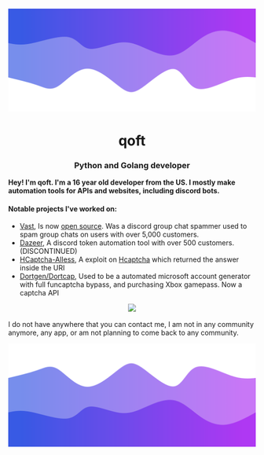 ![Header](./header.png)

<h1 align="center">qoft</h1>
<h3 align="center">Python and Golang developer</h3>

**Hey! I'm qoft. I'm a 16 year old developer from the US. I mostly make automation tools for APIs and websites, including discord bots.** 

<!-- Most of my projects are closed source, so im not going to show the source on my github directly.
 -->
<h4>Notable projects I've worked on:</h4>

- [Vast](https://vast.lol), Is now [open source](https://github.com/1x6/vast-spammer). Was a discord group chat spammer used to spam group chats on users with over 5,000 customers.
- [Dazeer](https://github.com/qoft/Dazeer-Spammer/tree/main), A discord token automation tool with over 500 customers. (DISCONTINUED)
- [HCaptcha-AIless](https://github.com/qoft/Hcaptcha-exploit), A exploit on [Hcaptcha](https://www.hcaptcha.com/) which returned the answer inside the URI
- [Dortgen/Dortcap](https://dort.shop), Used to be a automated microsoft account generator with full funcaptcha bypass, and purchasing Xbox gamepass. Now a captcha API

<p align="center">
  <img src="https://github-readme-stats.vercel.app/api/?username=qoft&title_color=4F8CC9&text_color=9f9f9f&show_icons=true&bg_color=00000000&hide_border=true&icon_color=4F8CC9&hide_title=true&count_private=false" />
</p>

I do not have anywhere that you can contact me, I am not in any community anymore, any app, or am not planning to come back to any community.

![Footer](./footer.png)
